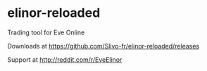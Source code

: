 # elinor-reloaded
Trading tool for Eve Online

Downloads at https://github.com/Slivo-fr/elinor-reloaded/releases

Support at http://reddit.com/r/EveElinor
